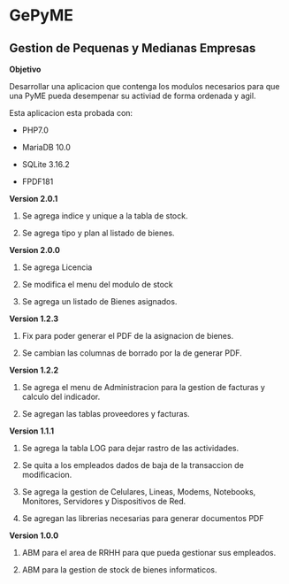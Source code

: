 GePyME
======

## Gestion de Pequenas y Medianas Empresas

**Objetivo**

Desarrollar una aplicacion que contenga los modulos necesarios para que una PyME pueda desempenar su activiad de forma ordenada y agil.

Esta aplicacion esta probada con:

* PHP7.0

* MariaDB 10.0

* SQLite 3.16.2

* FPDF181

**Version 2.0.1**

1. Se agrega indice y unique a la tabla de stock.

2. Se agrega tipo y plan al listado de bienes.

**Version 2.0.0**

1. Se agrega Licencia

2. Se modifica el menu del modulo de stock

3. Se agrega un listado de Bienes asignados.

**Version 1.2.3**

1. Fix para poder generar el PDF de la asignacion de bienes.

2. Se cambian las columnas de borrado por la de generar PDF.

**Version 1.2.2**

1. Se agrega el menu de Administracion para la gestion de facturas y calculo del indicador.

2. Se agregan las tablas proveedores y facturas.

**Version 1.1.1**

1. Se agrega la tabla LOG para dejar rastro de las actividades.

2. Se quita a los empleados dados de baja de la transaccion de modificacion.

3. Se agrega la gestion de Celulares, Lineas, Modems, Notebooks, Monitores, Servidores y Dispositivos de Red.

4. Se agregan las librerias necesarias para generar documentos PDF

**Version 1.0.0**

1. ABM para el area de RRHH para que pueda gestionar sus empleados.

2. ABM para la gestion de stock de bienes informaticos.

